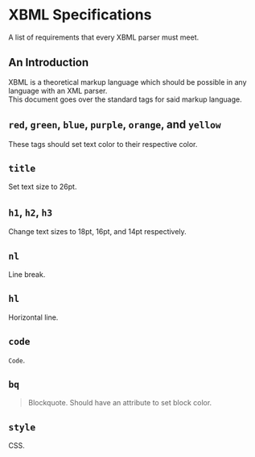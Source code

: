 # XBML Specifications
A list of requirements that every XBML parser must meet.

## An Introduction
XBML is a theoretical markup language which should be possible in any language with an XML parser.<br>
This document goes over the standard tags for said markup language.

## `red`, `green`, `blue`, `purple`, `orange`, and `yellow`
These tags should set text color to their respective color.
## `title`
Set text size to 26pt.
## `h1`, `h2`, `h3`
Change text sizes to 18pt, 16pt, and 14pt respectively.
## `nl`
Line break.
## `hl`
Horizontal line.
## `code`
`Code`.
## `bq`
> Blockquote.
Should have an attribute to set block color.
## `style`
CSS.
